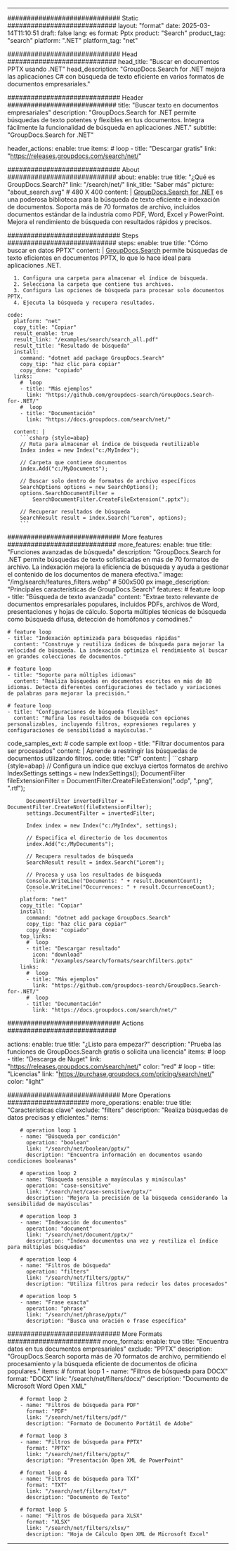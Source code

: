 
---
############################# Static ############################
layout: "format"
date:  2025-03-14T11:10:51
draft: false
lang: es
format: Pptx
product: "Search"
product_tag: "search"
platform: ".NET"
platform_tag: "net"

############################# Head ############################
head_title: "Buscar en documentos PPTX usando .NET"
head_description: "GroupDocs.Search for .NET mejora las aplicaciones C# con búsqueda de texto eficiente en varios formatos de documentos empresariales."

############################# Header ############################
title: "Buscar texto en documentos empresariales" 
description: "GroupDocs.Search for .NET permite búsquedas de texto potentes y flexibles en tus documentos. Integra fácilmente la funcionalidad de búsqueda en aplicaciones .NET."
subtitle: "GroupDocs.Search for .NET" 

header_actions:
  enable: true
  items:
    #  loop
    - title: "Descargar gratis"
      link: "https://releases.groupdocs.com/search/net/"
      
############################# About ############################
about:
    enable: true
    title: "¿Qué es GroupDocs.Search?"
    link: "/search/net/"
    link_title: "Saber más"
    picture: "about_search.svg" # 480 X 400
    content: |
       [GroupDocs.Search for .NET](/search/net/) es una poderosa biblioteca para la búsqueda de texto eficiente e indexación de documentos. Soporta más de 70 formatos de archivo, incluidos documentos estándar de la industria como PDF, Word, Excel y PowerPoint. Mejora el rendimiento de búsqueda con resultados rápidos y precisos.

############################# Steps ############################
steps:
    enable: true
    title: "Cómo buscar en datos PPTX"
    content: |
      [GroupDocs.Search](/search/net/) permite búsquedas de texto eficientes en documentos PPTX, lo que lo hace ideal para aplicaciones .NET.
      
      1. Configura una carpeta para almacenar el índice de búsqueda.
      2. Selecciona la carpeta que contiene tus archivos.
      3. Configura las opciones de búsqueda para procesar solo documentos PPTX.
      4. Ejecuta la búsqueda y recupera resultados.
   
    code:
      platform: "net"
      copy_title: "Copiar"
      result_enable: true
      result_link: "/examples/search/search_all.pdf"
      result_title: "Resultado de búsqueda"
      install:
        command: "dotnet add package GroupDocs.Search"
        copy_tip: "haz clic para copiar"
        copy_done: "copiado"
      links:
        #  loop
        - title: "Más ejemplos"
          link: "https://github.com/groupdocs-search/GroupDocs.Search-for-.NET/"
        #  loop
        - title: "Documentación"
          link: "https://docs.groupdocs.com/search/net/"
          
      content: |
        ```csharp {style=abap}
        // Ruta para almacenar el índice de búsqueda reutilizable
        Index index = new Index("c:/MyIndex");

        // Carpeta que contiene documentos
        index.Add("c:/MyDocuments");

        // Buscar solo dentro de formatos de archivo específicos
        SearchOptions options = new SearchOptions();
        options.SearchDocumentFilter = 
            SearchDocumentFilter.CreateFileExtension(".pptx");

        // Recuperar resultados de búsqueda
        SearchResult result = index.Search("Lorem", options);
        ```            

############################# More features ############################
more_features:
  enable: true
  title: "Funciones avanzadas de búsqueda"
  description: "GroupDocs.Search for .NET permite búsquedas de texto sofisticadas en más de 70 formatos de archivo. La indexación mejora la eficiencia de búsqueda y ayuda a gestionar el contenido de los documentos de manera efectiva."
  image: "/img/search/features_filters.webp" # 500x500 px
  image_description: "Principales características de GroupDocs.Search"
  features:
    # feature loop
    - title: "Búsqueda de texto avanzada"
      content: "Extrae texto relevante de documentos empresariales populares, incluidos PDFs, archivos de Word, presentaciones y hojas de cálculo. Soporta múltiples técnicas de búsqueda como búsqueda difusa, detección de homófonos y comodines."

    # feature loop
    - title: "Indexación optimizada para búsquedas rápidas"
      content: "Construye y reutiliza índices de búsqueda para mejorar la velocidad de búsqueda. La indexación optimiza el rendimiento al buscar en grandes colecciones de documentos."

    # feature loop
    - title: "Soporte para múltiples idiomas"
      content: "Realiza búsquedas en documentos escritos en más de 80 idiomas. Detecta diferentes configuraciones de teclado y variaciones de palabras para mejorar la precisión."

    # feature loop
    - title: "Configuraciones de búsqueda flexibles"
      content: "Refina los resultados de búsqueda con opciones personalizables, incluyendo filtros, expresiones regulares y configuraciones de sensibilidad a mayúsculas."
      
  code_samples_ext:
    # code sample ext loop
    - title: "Filtrar documentos para ser procesados"
      content: |
        Aprende a restringir las búsquedas de documentos utilizando filtros.
      code:
        title: "C#"
        content: |
          ```csharp {style=abap}
          // Configura un índice que excluya ciertos formatos de archivo
          IndexSettings settings = new IndexSettings();
          DocumentFilter fileExtensionFilter = 
            DocumentFilter.CreateFileExtension(".odp", ".png", ".rtf");

          DocumentFilter invertedFilter = DocumentFilter.CreateNot(fileExtensionFilter);
          settings.DocumentFilter = invertedFilter;

          Index index = new Index("c:/MyIndex", settings);
              
          // Especifica el directorio de los documentos
          index.Add("c:/MyDocuments");

          // Recupera resultados de búsqueda
          SearchResult result = index.Search("Lorem");
          
          // Procesa y usa los resultados de búsqueda
          Console.WriteLine("Documents: " + result.DocumentCount);
          Console.WriteLine("Occurrences: " + result.OccurrenceCount);
          ```
        platform: "net"
        copy_title: "Copiar"
        install:
          command: "dotnet add package GroupDocs.Search"
          copy_tip: "haz clic para copiar"
          copy_done: "copiado"
        top_links:
          #  loop
          - title: "Descargar resultado"
            icon: "download"
            link: "/examples/search/formats/searchfilters.pptx"
        links:
          #  loop
          - title: "Más ejemplos"
            link: "https://github.com/groupdocs-search/GroupDocs.Search-for-.NET/"
          #  loop
          - title: "Documentación"
            link: "https://docs.groupdocs.com/search/net/"
            

            


############################# Actions ############################

actions:
  enable: true
  title: "¿Listo para empezar?"
  description: "Prueba las funciones de GroupDocs.Search gratis o solicita una licencia"
  items:
    #  loop
    - title: "Descarga de Nuget"
      link: "https://releases.groupdocs.com/search/net/"
      color: "red"
        #  loop
    - title: "Licencias"
      link: "https://purchase.groupdocs.com/pricing/search/net/"
      color: "light"


############################# More Operations #####################
more_operations:
    enable: true
    title: "Características clave"
    exclude: "filters"
    description: "Realiza búsquedas de datos precisas y eficientes."
    items: 
          
        # operation loop 1
        - name: "Búsqueda por condición"
          operation: "boolean"
          link: "/search/net/boolean/pptx/"
          description: "Encuentra información en documentos usando condiciones booleanas"

        # operation loop 2
        - name: "Búsqueda sensible a mayúsculas y minúsculas"
          operation: "case-sensitive"
          link: "/search/net/case-sensitive/pptx/"
          description: "Mejora la precisión de la búsqueda considerando la sensibilidad de mayúsculas"

        # operation loop 3
        - name: "Indexación de documentos"
          operation: "document"
          link: "/search/net/document/pptx/"
          description: "Indexa documentos una vez y reutiliza el índice para múltiples búsquedas"

        # operation loop 4
        - name: "Filtros de búsqueda"
          operation: "filters"
          link: "/search/net/filters/pptx/"
          description: "Utiliza filtros para reducir los datos procesados"

        # operation loop 5
        - name: "Frase exacta"
          operation: "phrase"
          link: "/search/net/phrase/pptx/"
          description: "Busca una oración o frase específica"
          
        
          
############################# More Formats ########################
more_formats:
    enable: true
    title: "Encuentra datos en tus documentos empresariales"
    exclude: "PPTX"
    description: "GroupDocs.Search soporta más de 70 formatos de archivo, permitiendo el procesamiento y la búsqueda eficiente de documentos de oficina populares."
    items: 
        # format loop 1
        - name: "Filtros de búsqueda para DOCX"
          format: "DOCX"
          link: "/search/net/filters/docx/"
          description: "Documento de Microsoft Word Open XML"
          
        # format loop 2
        - name: "Filtros de búsqueda para PDF"
          format: "PDF"
          link: "/search/net/filters/pdf/"
          description: "Formato de Documento Portátil de Adobe"
          
        # format loop 3
        - name: "Filtros de búsqueda para PPTX"
          format: "PPTX"
          link: "/search/net/filters/pptx/"
          description: "Presentación Open XML de PowerPoint"

        # format loop 4
        - name: "Filtros de búsqueda para TXT"
          format: "TXT"
          link: "/search/net/filters/txt/"
          description: "Documento de Texto"
          
        # format loop 5
        - name: "Filtros de búsqueda para XLSX"
          format: "XLSX"
          link: "/search/net/filters/xlsx/"
          description: "Hoja de Cálculo Open XML de Microsoft Excel"
  

---